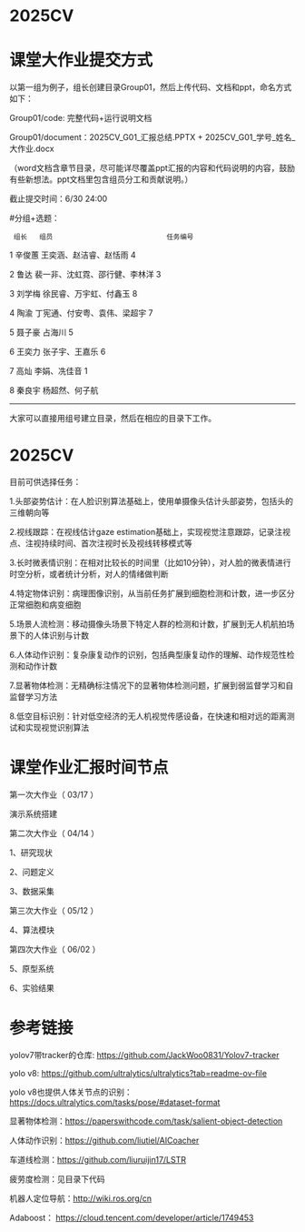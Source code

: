 # 2025CV
# 课堂大作业提交方式

以第一组为例子，组长创建目录Group01，然后上传代码、文档和ppt，命名方式如下：

Group01/code: 完整代码+运行说明文档

Group01/document：2025CV_G01_汇报总结.PPTX + 2025CV_G01_学号_姓名_大作业.docx

（word文档含章节目录，尽可能详尽覆盖ppt汇报的内容和代码说明的内容，鼓励有些新想法。ppt文档里包含组员分工和贡献说明。）

截止提交时间：6/30 24:00     

#分组+选题：

	 组长	  组员                            任务编号
1	辛俊蕙	 王奕涵、赵洁睿、赵恬雨                            4

2	鲁达	  裴一非、沈虹霓、邵行健、李林洋     3

3	刘学梅	 徐民睿、万宇虹、付鑫玉            8

4	陶渝	  丁宪通、付安粤、袁伟、梁超宇       7 

5	聂子豪	 占海川                           5

6	王奕力	 张子宇、王嘉乐                   6

7	高灿	  李娟、冼佳音                     1

8	秦良宇	 杨超然、何子航

-------------------------------------------------------------

大家可以直接用组号建立目录，然后在相应的目录下工作。

# 2025CV

目前可供选择任务：

1.头部姿势估计：在人脸识别算法基础上，使用单摄像头估计头部姿势，包括头的三维朝向等

2.视线跟踪：在视线估计gaze estimation基础上，实现视觉注意跟踪，记录注视点、注视持续时间、首次注视时长及视线转移模式等

3.长时微表情识别：在相对比较长的时间里（比如10分钟），对人脸的微表情进行时空分析，或者统计分析，对人的情绪做判断

4.特定物体识别：病理图像识别，从当前任务扩展到细胞检测和计数，进一步区分正常细胞和病变细胞

5.场景人流检测：移动摄像头场景下特定人群的检测和计数，扩展到无人机航拍场景下的人体识别与计数

6.人体动作识别：复杂康复动作的识别，包括典型康复动作的理解、动作规范性检测和动作计数

7.显著物体检测：无精确标注情况下的显著物体检测问题，扩展到弱监督学习和自监督学习方法

8.低空目标识别：针对低空经济的无人机视觉传感设备，在快速和相对远的距离测试和实现视觉识别算法


#  课堂作业汇报时间节点
 
第一次大作业（  03/17 ）

   演示系统搭建

第二次大作业（  04/14 ）

   1、研究现状


  2、问题定义


  3、数据采集

  
第三次大作业（  05/12 ）

 
  4、算法模块

 
 
  
第四次大作业（  06/02 ）

  
  5、原型系统


  6、实验结果

 

#  参考链接

yolov7带tracker的仓库: https://github.com/JackWoo0831/Yolov7-tracker

yolo v8: https://github.com/ultralytics/ultralytics?tab=readme-ov-file

yolo v8也提供人体关节点的识别：https://docs.ultralytics.com/tasks/pose/#dataset-format


显著物体检测：https://paperswithcode.com/task/salient-object-detection 

人体动作识别：https://github.com/liutiel/AICoacher

车道线检测：https://github.com/liuruijin17/LSTR

疲劳度检测：见目录下代码

机器人定位导航：http://wiki.ros.org/cn

Adaboost： https://cloud.tencent.com/developer/article/1749453
